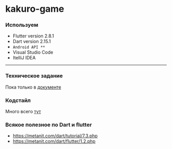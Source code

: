 # kakuro-game

### Используем
- Flutter version 2.8.1 
- Dart version 2.15.1
- ```Android API **```
- Visual Studio Code
- ItelliJ IDEA

____
### Техническое задание
Пока только в [документе](https://docs.google.com/document/d/1dvaVQgYIxi1thCteofWAhR64ZGbs_4ZM/edit#)

### Кодстайл
Много всего [тут](https://dart.dev/guides/language/effective-dart/style)

### Всякое полезное по Dart и flutter
- https://metanit.com/dart/tutorial/7.3.php
- https://metanit.com/dart/flutter/1.2.php
